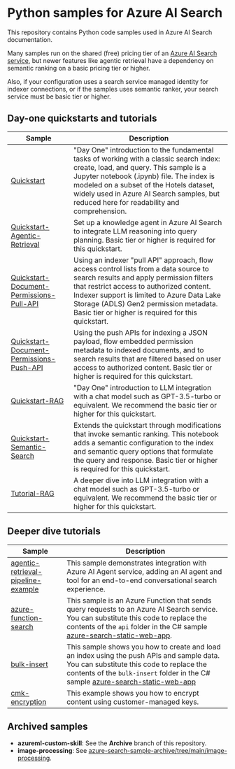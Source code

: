 # Python samples for Azure AI Search

This repository contains Python code samples used in Azure AI Search documentation. 

Many samples run on the shared (free) pricing tier of an [Azure AI Search service](https://learn.microsoft.com/azure/search/search-create-service-portal), but newer features like agentic retrieval have a dependency on semantic ranking on a basic pricing tier or higher.

Also, if your configuration uses a search service managed identity for indexer connections, or if the samples uses semantic ranker, your search service must be basic tier or higher.

## Day-one quickstarts and tutorials

| Sample | Description |
|--------|-------------|
| [Quickstart](Quickstart/README.md) | "Day One" introduction to the fundamental tasks of working with a classic search index: create, load, and query. This sample is a Jupyter notebook (.ipynb) file. The index is modeled on a subset of the Hotels dataset, widely used in Azure AI Search samples, but reduced here for readability and comprehension. |
| [Quickstart-Agentic-Retrieval](Quickstart-Agentic-Retrieval/quickstart-agentic-retrieval.ipynb) | Set up a knowledge agent in Azure AI Search to integrate LLM reasoning into query planning. Basic tier or higher is required for this quickstart. |
| [Quickstart-Document-Permissions-Pull-API](Quickstart-Document-Permissions-Pull-API/document-permissions-pull-api.ipynb) | Using an indexer "pull API" approach, flow access control lists from a data source to search results and apply permission filters that restrict access to authorized content. Indexer support is limited to Azure Data Lake Storage (ADLS) Gen2 permission metadata. Basic tier or higher is required for this quickstart.|
| [Quickstart-Document-Permissions-Push-API](Quickstart-Document-Permissions-Push-API/document-permissions-push-api.ipynb) | Using the push APIs for indexing a JSON payload, flow embedded permission metadata to indexed documents, and to search results that are filtered based on user access to authorized content. Basic tier or higher is required for this quickstart.|
| [Quickstart-RAG](Quickstart-RAG/quickstart-rag.ipynb) | "Day One" introduction to LLM integration with a chat model such as GPT-3.5-turbo or equivalent. We recommend the basic tier or higher for this quickstart.|
| [Quickstart-Semantic-Search](Quickstart-Semantic-Search/semantic-search-quickstart.ipynb) | Extends the quickstart through modifications that invoke semantic ranking. This notebook adds a semantic configuration to the index and semantic query options that formulate the query and response. Basic tier or higher is required for this quickstart. |
|[Tutorial-RAG](Tutorial-RAG/tutorial-rag.ipynb) | A deeper dive into LLM integration with a chat model such as GPT-3.5-turbo or equivalent. We recommend the basic tier or higher for this quickstart. |

## Deeper dive tutorials

| Sample | Description |
|--------|-------------|
| [agentic-retrieval-pipeline-example](agentic-retrieval-pipeline-example/agent-example.ipynb) | This sample demonstrates integration with Azure AI Agent service, adding an AI agent and tool for an end-to-end conversational search experience. |
| [azure-function-search](azure-function-search/readme.md) | This sample is an Azure Function that sends query requests to an Azure AI Search service. You can substitute this code to replace the contents of the `api` folder in the C# sample [azure-search-static-web-app](https://github.com/Azure-Samples/azure-search-static-web-app). |
| [bulk-insert](bulk-insert/readme.md) | This sample shows you how to create and load an index using the push APIs and sample data. You can substitute this code to replace the contents of the `bulk-insert` folder in the C# sample [azure-search-static-web-app](https://github.com/Azure-Samples/azure-search-static-web-app) |
| [cmk-encryption](cmk-example/cmk-example.ipynb) | This example shows you how to encrypt content using customer-managed keys.|

## Archived samples

+ **azureml-custom-skill**: See the **Archive** branch of this repository.
+ **image-processing**: See [azure-search-sample-archive/tree/main/image-processing](https://github.com/Azure-Samples/azure-search-sample-archive/tree/main/image-processing).
